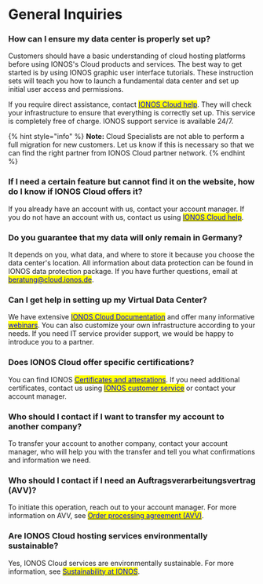 # General Inquiries

### How can I ensure my data center is properly set up?

Customers should have a basic understanding of cloud hosting platforms before using IONOS's Cloud products and services. The best way to get started is by using IONOS graphic user interface tutorials. These instruction sets will teach you how to launch a fundamental data center and set up initial user access and permissions.

If you require direct assistance, contact [<mark style="color:blue;">IONOS Cloud help</mark>](https://cloud.ionos.com/help). They will check your infrastructure to ensure that everything is correctly set up. This service is completely free of charge. IONOS support service is available 24/7.

{% hint style="info" %}
**Note:** Cloud Specialists are not able to perform a full migration for new customers. Let us know if this is necessary so that we can find the right partner from IONOS Cloud partner network.
{% endhint %}

### If I need a certain feature but cannot find it on the website, how do I know if IONOS Cloud offers it?

If you already have an account with us, contact your account manager. If you do not have an account with us, contact us using [<mark style="color:blue;">IONOS Cloud help</mark>](https://cloud.ionos.com/help).

### Do you guarantee that my data will only remain in Germany?

It depends on you, what data, and where to store it because you choose the data center's location. All information about data protection can be found in IONOS data protection package. If you have further questions, email at [<mark style="color:blue;">beratung@cloud.ionos.de</mark>](mailto:beratung@cloud.ionos.de).

### Can I get help in setting up my Virtual Data Center?

We have extensive [<mark style="color:blue;">IONOS Cloud Documentation</mark>](https://docs.ionos.com/cloud/) and offer many informative [<mark style="color:blue;">webinars</mark>](https://cloud.ionos.com/webinars). You can also customize your own infrastructure according to your needs. If you need IT service provider support, we would be happy to introduce you to a partner.

### Does IONOS Cloud offer specific certifications?

You can find IONOS [<mark style="color:blue;">Certificates and attestations</mark>](https://cloud.ionos.de/zertifikate). If you need additional certificates, contact us using [<mark style="color:blue">IONOS customer service</mark>](https://contact.ionos.de/) or contact your account manager.

### Who should I contact if I want to transfer my account to another company?

To transfer your account to another company, contact your account manager, who will help you with the transfer and tell you what confirmations and information we need.

### Who should I contact if I need an Auftragsverarbeitungsvertrag (AVV)?

To initiate this operation, reach out to your account manager. For more information on AVV, see [<mark style="color:blue">Order processing agreement (AVV)</mark>](https://www.ionos.de/hilfe/datenschutz/allgemeine-informationen-zur-datenschutz-grundverordnung-dsgvo/auftragsverarbeitung/).

### Are IONOS Cloud hosting services environmentally sustainable?

Yes, IONOS Cloud services are environmentally sustainable. For more information, see [<mark style="color:blue">Sustainability at IONOS</mark>](https://cloud.ionos.de/umwelt). 

